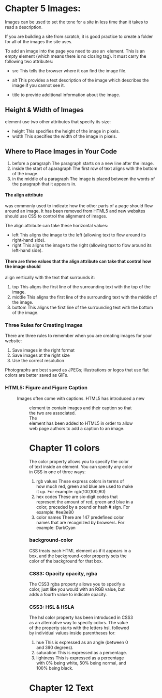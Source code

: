 # Chapter 5 Images:

Images can be used to set the tone for a site in less time than it takes to read a description.

If you are building a site from scratch, it is good practice to create a folder for all of the images
the site uses.

To add an image into the page you need to use an <img> element. This is an empty
element (which means there is no closing tag). It must carry the
following two attributes:


* src 
This tells the browser where it can find the image file.

* alt
This provides a text description of the image which describes the image if you cannot see it.

* title
to provide additional information about the image.


## Height & Width of Images

element use two other attributes that specify its size:
* height
This specifies the height of the image in pixels.
* width
This specifies the width of the image in pixels.

## Where to Place Images in Your Code

1. before a paragraph
 The paragraph starts on a new line after the image.
2. inside the start of aparagraph 
The first row of text aligns with the bottom of the image.
3. in the middle of a paragraph 
The image is placed between the words of the paragraph that it appears in.


#### The align attribute 
was commonly used to indicate how the other parts of a page should flow around an image. 
It has been removed from HTML5 and new websites should use CSS to control the alignment of images.

The align attribute can take these horizontal values:
* left
This aligns the image to the left (allowing text to flow around its right-hand side).
* right
This aligns the image to the right (allowing text to flow around its left-hand side).

#### There are three values that the align attribute can take that control how the image should
align vertically with the text that surrounds it:
1. top
This aligns the first line of the
surrounding text with the top of
the image.
2. middle
This aligns the first line of the
surrounding text with the middle
of the image.
3. bottom
This aligns the first line of the
surrounding text with the bottom
of the image.

### Three Rules for Creating Images
There are three rules to remember when you are creating images for your website:
1. Save images in the right format
2. Save images at the right size
3. Use the correct resolution


Photographs are best saved as JPEGs; illustrations or logos that use flat colors are better saved as GIFs.

### HTML5: Figure and Figure Caption

<figure>
Images often come with captions. HTML5 has introduced a new <figure> element to contain images 
and their caption so that the two are associated. 

<figcaption>
The <figcaption> element has been added to HTML5 in order to allow web page authors to add
a caption to an image.



# Chapter 11 colors
The color property allows you to specify the color of text inside an element. You can specify any
color in CSS in one of three ways:
1. rgb values
These express colors in terms of how much red, green and blue are used to make it up. For
example: rgb(100,100,90)
2. hex codes
These are six-digit codes that represent the amount of red, green and blue in a color, preceded by 
a pound or hash # sign. For example: #ee3e80
3. color names
There are 147 predefined color names that are recognized by browsers. For example: DarkCyan

### background-color
CSS treats each HTML element as if it appears in a box, and the background-color property
sets the color of the background for that box.

### CSS3: Opacity opacity, rgba
The CSS3 rgba property allows you to specify a color, just like you would with an RGB value,
but adds a fourth value to indicate opacity.

### CSS3: HSL & HSLA
The hsl color property has been introduced in CSS3 as an alternative way to specify colors.
The value of the property starts with the letters hsl, followed by individual values inside
parentheses for:
1. hue
This is expressed as an angle (between 0 and 360 degrees).
2. saturation
This is expressed as a percentage.
3. lightness
This is expressed as a percentage with 0% being white, 50% being normal, and 100% being black.

# Chapter 12 Text

